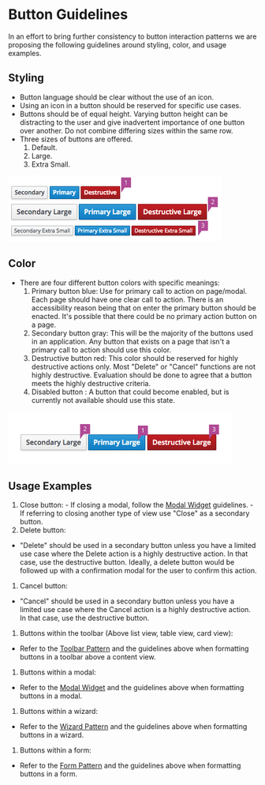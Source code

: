 # Button Guidelines

In an effort to bring further consistency to button interaction patterns we are proposing the following guidelines around styling, color, and usage examples.

## Styling

  - Button language should be clear without the use of an icon.
  - Using an icon in a button should be reserved for specific use cases.
  - Buttons should be of equal height. Varying button height can be distracting to the user and give inadvertent importance of one button over another. Do not combine differing sizes within the same row.
  - Three sizes of buttons are offered.
    1. Default.
    1. Large.
    1. Extra Small.

![Button Sizing](img/button-sizing.png)

## Color

  - There are four different button colors with specific meanings:
    1. Primary button blue: Use for primary call to action on page/modal. Each page should have one clear call to action. There is an accessibility reason being that on enter the primary button should be enacted. It's possible that there could be no primary action button on a page.
    1. Secondary button gray: This will be the majority of the buttons used in an application. Any button that exists on a page that isn't a primary call to action should use this color.
    1. Destructive button red: This color should be reserved for highly destructive actions only. Most "Delete" or "Cancel" functions are not highly destructive. Evaluation should be done to agree that a button meets the highly destructive criteria.
    1. Disabled button : A button that could become enabled, but is currently not available should use this state.

![Button Colors](img/button-colors.png)


## Usage Examples

  1. Close button:
    - If closing a modal, follow the [Modal Widget](https://www.patternfly.org/pattern-library/widgets/#modal) guidelines.
    - If referring to closing another type of view use "Close" as a secondary button.
  1. Delete button:
   - "Delete" should be used in a secondary button unless you have a limited use case where the Delete action is a highly destructive action. In that case, use the destructive button. Ideally, a delete button would be followed up with a confirmation modal for the user to confirm this action.
  1. Cancel button:
   - "Cancel" should be used in a secondary button unless you have a limited use case where the Cancel action is a highly destructive action. In that case, use the destructive button.
  1. Buttons within the toolbar (Above list view, table view, card view):
   - Refer to the [Toolbar Pattern](https://www.patternfly.org/pattern-library/forms-and-controls/toolbar/#_) and the guidelines above when formatting buttons in a toolbar above a content view.
  1. Buttons within a modal:
   - Refer to the [Modal Widget](https://www.patternfly.org/pattern-library/widgets/#modal) and the guidelines above when formatting buttons in a modal.
  1. Buttons within a wizard:
  - Refer to the [Wizard Pattern](https://www.patternfly.org/pattern-library/communication/wizard/#/_design) and the guidelines above when formatting buttons in a wizard.
  1. Buttons within a form:
  - Refer to the [Form Pattern](https://www.patternfly.org/pattern-library/forms-and-controls/forms/#_) and the guidelines above when formatting buttons in a form.

